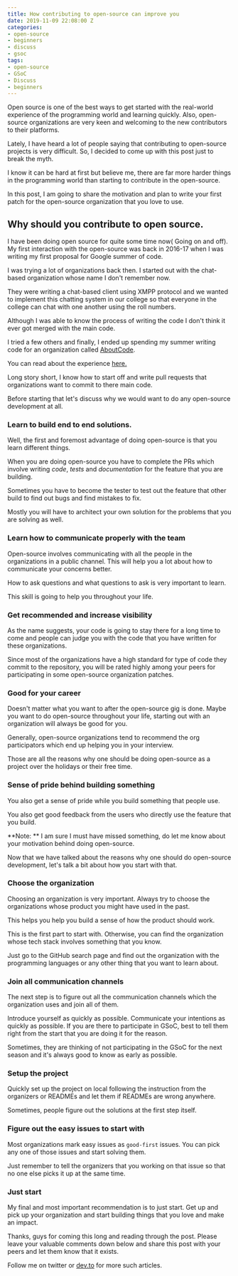 ```yaml
---
title: How contributing to open-source can improve you
date: 2019-11-09 22:08:00 Z
categories:
- open-source
- beginners
- discuss
- gsoc
tags:
- open-source
- GSoC
- Discuss
- beginners
---
```


Open source is one of the best ways to get started with the real-world experience of the programming world and learning quickly. Also, open-source organizations are very keen and welcoming to the new contributors to their platforms.

Lately, I have heard a lot of people saying that contributing to open-source projects is very difficult. So, I decided to come up with this post just to break the myth.

I know it can be hard at first but believe me, there are far more harder things in the programming world than starting to contribute in the open-source.

In this post, I am going to share the motivation and plan to write your first patch for the open-source organization that you love to use.

## Why should you contribute to open source.

I have been doing open source for quite some time now( Going on and off). My first interaction with the open-source was back in 2016-17 when I was writing my first proposal for Google summer of code.

I was trying a lot of organizations back then. I started out with the chat-based organization whose name I don't remember now.

They were writing a chat-based client using XMPP protocol and we wanted to implement this chatting system in our college so that everyone in the college can chat with one another using the roll numbers.

Although I was able to know the process of writing the code I don't think it ever got merged with the main code.

I tried a few others and finally, I ended up spending my summer writing code for an organization called [AboutCode](https://www.nexb.com/).

You can read about the experience [here.](https://singh1114.github.io/blog/gsoc_2017/)

Long story short, I know how to start off and write pull requests that organizations want to commit to there main code.

Before starting that let's discuss why we would want to do any open-source development at all.

### Learn to build end to end solutions.

Well, the first and foremost advantage of doing open-source is that you learn different things.

When you are doing open-source you have to complete the PRs which involve writing *code*, *tests* and *documentation* for the feature that you are building.

Sometimes you have to become the tester to test out the feature that other build to find out bugs and find mistakes to fix.

Mostly you will have to architect your own solution for the problems that you are solving as well. 

### Learn how to communicate properly with the team

Open-source involves communicating with all the people in the organizations in a public channel. This will help you a lot about how to communicate your concerns better.

How to ask questions and what questions to ask is very important to learn.

This skill is going to help you throughout your life.

### Get recommended and increase visibility

As the name suggests, your code is going to stay there for a long time to come and people can judge you with the code that you have written for these organizations.

Since most of the organizations have a high standard for type of code they commit to the repository, you will be rated highly among your peers for participating in some open-source organization patches.

### Good for your career

Doesn't matter what you want to after the open-source gig is done. Maybe you want to do open-source throughout your life, starting out with an organization will always be good for you.

Generally, open-source organizations tend to recommend the org participators which end up helping you in your interview.

Those are all the reasons why one should be doing open-source as a project over the holidays or their free time.

### Sense of pride behind building something

You also get a sense of pride while you build something that people use.

You also get good feedback from the users who directly use the feature that you build.

**Note: ** I am sure I must have missed something, do let me know about your motivation behind doing open-source.

Now that we have talked about the reasons why one should do open-source development, let's talk a bit about how you start with that.

### Choose the organization

Choosing an organization is very important. Always try to choose the organizations whose product you might have used in the past.

This helps you help you build a sense of how the product should work.

This is the first part to start with. Otherwise, you can find the organization whose tech stack involves something that you know.

Just go to the GitHub search page and find out the organization with the programming languages or any other thing that you want to learn about.

### Join all communication channels

The next step is to figure out all the communication channels which the organization uses and join all of them.

Introduce yourself as quickly as possible. Communicate your intentions as quickly as possible. If you are there to participate in GSoC, best to tell them right from the start that you are doing it for the reason.

Sometimes, they are thinking of not participating in the GSoC for the next season and it's always good to know as early as possible.

### Setup the project

Quickly set up the project on local following the instruction from the organizers or READMEs and let them if READMEs are wrong anywhere.

Sometimes, people figure out the solutions at the first step itself.

### Figure out the easy issues to start with

Most organizations mark easy issues as `good-first` issues. You can pick any one of those issues and start solving them.

Just remember to tell the organizers that you working on that issue so that no one else picks it up at the same time.

### Just start

My final and most important recommendation is to just start. Get up and pick up your organization and start building things that you love and make an impact.

Thanks, guys for coming this long and reading through the post. Please leave your valuable comments down below and share this post with your peers and let them know that it exists.

Follow me on twitter or [dev.to](https://dev.to/singh1114) for more such articles.